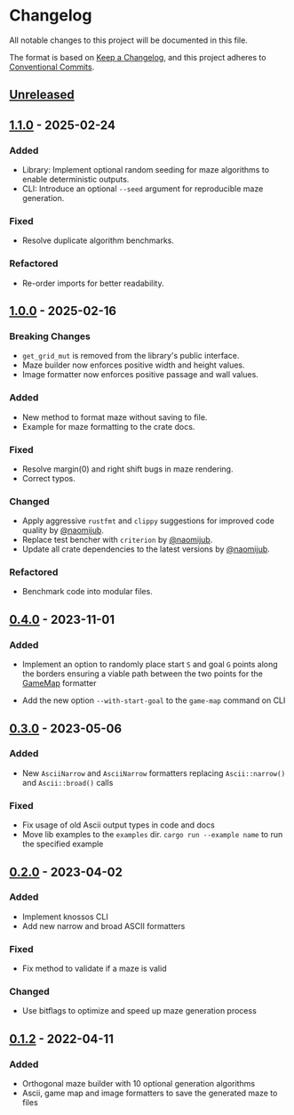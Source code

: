 # Changelog

All notable changes to this project will be documented in this file.

The format is based on [Keep a Changelog](https://keepachangelog.com/en/1.0.0/),
and this project adheres to [Conventional Commits](https://www.conventionalcommits.org/en/v1.0.0/).

## [Unreleased]

## [1.1.0] - 2025-02-24

### Added

- Library: Implement optional random seeding for maze algorithms to enable deterministic outputs.
- CLI: Introduce an optional `--seed` argument for reproducible maze generation.

### Fixed

- Resolve duplicate algorithm benchmarks.

### Refactored

- Re-order imports for better readability.

## [1.0.0] - 2025-02-16

### Breaking Changes

- `get_grid_mut` is removed from the library's public interface.
- Maze builder now enforces positive width and height values.
- Image formatter now enforces positive passage and wall values.

### Added

- New method to format maze without saving to file.
- Example for maze formatting to the crate docs.

### Fixed

- Resolve margin(0) and right shift bugs in maze rendering.
- Correct typos.

### Changed

- Apply aggressive `rustfmt` and `clippy` suggestions for improved code quality by [@naomijub](https://github.com/naomijub).
- Replace test bencher with `criterion` by [@naomijub](https://github.com/naomijub).
- Update all crate dependencies to the latest versions by [@naomijub](https://github.com/naomijub).

### Refactored

- Benchmark code into modular files.

## [0.4.0] - 2023-11-01

### Added

- Implement an option to randomly place start `S` and goal `G` points along the borders ensuring a viable path between the two points for the [GameMap](./src/maze/formatters/game_map.rs) formatter

- Add the new option `--with-start-goal` to the `game-map` command on CLI

## [0.3.0] - 2023-05-06

### Added

- New `AsciiNarrow` and `AsciiNarrow` formatters replacing `Ascii::narrow()` and `Ascii::broad()` calls

### Fixed

- Fix usage of old Ascii output types in code and docs
- Move lib examples to the `examples` dir. `cargo run --example name` to run the specified example

## [0.2.0] - 2023-04-02

### Added

- Implement knossos CLI
- Add new narrow and broad ASCII formatters

### Fixed

- Fix method to validate if a maze is valid

### Changed

- Use bitflags to optimize and speed up maze generation process

## [0.1.2] - 2022-04-11

### Added

- Orthogonal maze builder with 10 optional generation algorithms
- Ascii, game map and image formatters to save the generated maze to files

[unreleased]: https://github.com/unrenamed/knossos/compare/v1.1.0...HEAD
[1.1.0]: https://github.com/unrenamed/knossos/compare/v1.0.0...v1.1.0
[1.0.0]: https://github.com/unrenamed/knossos/compare/v0.4.0...v1.0.0
[0.4.0]: https://github.com/unrenamed/knossos/compare/v0.3.0...v0.4.0
[0.3.0]: https://github.com/unrenamed/knossos/compare/v0.2.0...v0.3.0
[0.2.0]: https://github.com/unrenamed/knossos/compare/v0.1.2...v0.2.0
[0.1.2]: https://github.com/unrenamed/knossos/releases/tag/v0.1.2
